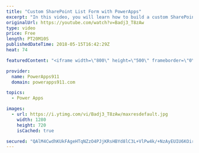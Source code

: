 ```yaml
---
title: "Custom SharePoint List Form with PowerApps"
excerpt: "In this video, you will learn how to build a custom SharePoint List Form with PowerApps. You will start with the basics and learn how to get started and some of the potholes that are along the way. The SharePointIntegration connector is covered, modifying the form, adding an button, and how to delete"
originalUrl: https://youtube.com/watch?v=Badj3_T8zAw
type: video
price: Free
length: PT20M10S
publishedDateTime: 2018-05-15T16:42:29Z
heat: 74

featuredContent: "<iframe width=\"800\" height=\"500\" frameborder=\"0\" src=\"https://www.youtube.com/embed/Badj3_T8zAw\" allow=\"accelerometer; autoplay; encrypted-media; gyroscope; picture-in-picture\" allowfullscreen></iframe>"

provider:
  name: PowerApps911
  domain: powerapps911.com

topics:
  - Power Apps

images:
  - url: https://i.ytimg.com/vi/Badj3_T8zAw/maxresdefault.jpg
    width: 1280
    height: 720
    isCached: true

secured: "QAlM4CwdhKUkFAgeHTqNZzO4PJjKRsHBYd8lC3L+VlPw4k/+NzAyEUIU6KOirP2iVp9EVDAbYonr2hdhCGKt3n1tswwke3kDGqvJqgcaV/QYscoO3v6HtaOt1cS+K80whi9slFKgtaEhHZMh9gzO857iilyU2/qkOvsyMVCWJUJ05bC5G7gaeHzcUpfU6x84tuCKbpKvlK4fzDdJWBRWL/ZDjEC/WGkcsrdh2Yram32FwNsi7P+8Rutn1v3d3lRrgF7pb+taCvbjIklLLkryrOWUPS0yxfYbykGVwMIlCcAqjZpWi+rFGi4A5z3Uy3jdNUZUldBoYJuki0ywsqsginZHY9+7+qgSh1iYAEN6svQnlVYYgfqtUJECQ6URYGPWtIh6ClZG/83kv/zuKjlOZIV09/qP79HHEawYuR7+KPOC0MyvWAwEDifcPdbEkRoR;z4d7hIFJwxfBHbUzNmQ1LQ=="
---
```


